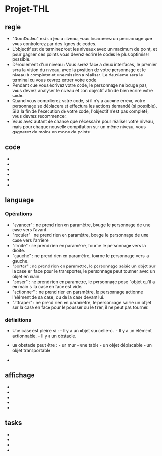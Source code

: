 # Projet-THL

## regle
- "NomDuJeu" est un jeu a niveau, vous incarnerez un personnage que vous controlerez par des lignes de codes.
- L'objectif est de terminez tout les niveaux avec un maximum de point, et pour gagner ces points vous devrez ecrire le codes le plus optimiser possible.
- Déroulement d'un niveau : Vous serez face a deux interfaces, le premier sera la vision du niveau, avec la position de votre personnage et le niveau à completer et une mission a réaliser. Le deuxieme sera le terminal ou vous devrez entrer votre code.
- Pendant que vous écrivez votre code, le personnage ne bouge pas, vous devrez analyser le niveau et son objectif afin de bien ecrire votre code.
- Quand vous compilierez votre code, si il n'y a aucune erreur, votre personnage se déplacera et effectura les actions demandé (si possible). Si à la fin de l'execution de votre code, l'objectif n'est pas complété, vous devrez recommencer.
- Vous avez autant de chance que nécessaire pour réaliser votre niveau, mais pour chaque nouvelle compiliation sur un même niveau, vous gagnerez de moins en moins de points.

## code
-
- 
-
-
-
-

## language

### Opérations
- "avancer" : ne prend rien en paramètre, bouge le personnage de une case vers l'avant.
- "reculer" : ne prend rien en paramètre, bouge le personnage de une case vers l'arrière.
- "droite" : ne prend rien en paramètre, tourne le personnage vers la droite.
- "gauche" : ne prend rien en paramètre, tourne le personnage vers la gauche.
- "porter" : ne prend rien en parametre, le personnage saisie un objet sur la case en face pour le transporter, le personnage peut tourner avec un objet en main.
- "poser" : ne prend rien en parametre, le personnage pose l'objet qu'il a en main si la case en face est vide.
- "actionner" : ne prend rien en paramètre, le personnage actionne l'élément de sa case, ou de la case devant lui.
- "attraper" : ne prend rien en parametre, le personnage saisie un objet sur la case en face pour le pousser ou le tirer, il ne peut pas tourner.

### définitions
- Une case est pleine si : 
                - Il y a un objet sur celle-ci.
                - Il y a un élément actionnable.
                - Il y a un obstacle.

- un obstacle peut être :
                - un mur
                - une table
                - un objet déplacable
                - un objet transportable
-



## affichage
-
-
-
-
-

## tasks
-
-
-
-
